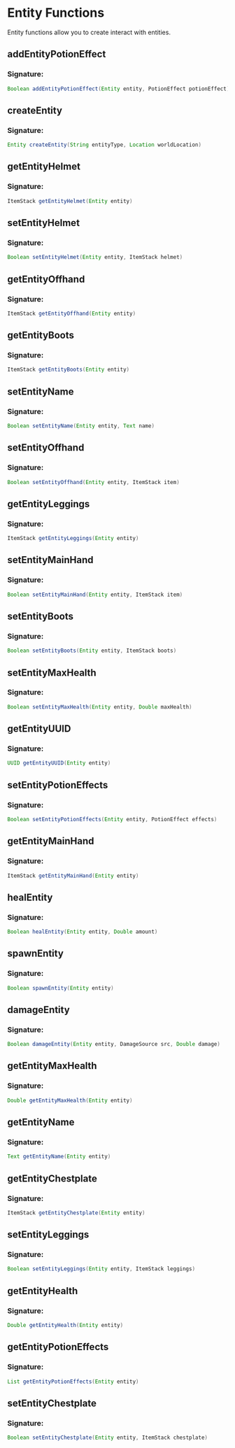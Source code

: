 # Entity Functions
 Entity functions allow you to create interact with entities.

## addEntityPotionEffect

### Signature:

```groovy
Boolean addEntityPotionEffect(Entity entity, PotionEffect potionEffect)
```

## createEntity

### Signature:

```groovy
Entity createEntity(String entityType, Location worldLocation)
```

## getEntityHelmet

### Signature:

```groovy
ItemStack getEntityHelmet(Entity entity)
```

## setEntityHelmet

### Signature:

```groovy
Boolean setEntityHelmet(Entity entity, ItemStack helmet)
```

## getEntityOffhand

### Signature:

```groovy
ItemStack getEntityOffhand(Entity entity)
```

## getEntityBoots

### Signature:

```groovy
ItemStack getEntityBoots(Entity entity)
```

## setEntityName

### Signature:

```groovy
Boolean setEntityName(Entity entity, Text name)
```

## setEntityOffhand

### Signature:

```groovy
Boolean setEntityOffhand(Entity entity, ItemStack item)
```

## getEntityLeggings

### Signature:

```groovy
ItemStack getEntityLeggings(Entity entity)
```

## setEntityMainHand

### Signature:

```groovy
Boolean setEntityMainHand(Entity entity, ItemStack item)
```

## setEntityBoots

### Signature:

```groovy
Boolean setEntityBoots(Entity entity, ItemStack boots)
```

## setEntityMaxHealth

### Signature:

```groovy
Boolean setEntityMaxHealth(Entity entity, Double maxHealth)
```

## getEntityUUID

### Signature:

```groovy
UUID getEntityUUID(Entity entity)
```

## setEntityPotionEffects

### Signature:

```groovy
Boolean setEntityPotionEffects(Entity entity, PotionEffect effects)
```

## getEntityMainHand

### Signature:

```groovy
ItemStack getEntityMainHand(Entity entity)
```

## healEntity

### Signature:

```groovy
Boolean healEntity(Entity entity, Double amount)
```

## spawnEntity

### Signature:

```groovy
Boolean spawnEntity(Entity entity)
```

## damageEntity

### Signature:

```groovy
Boolean damageEntity(Entity entity, DamageSource src, Double damage)
```

## getEntityMaxHealth

### Signature:

```groovy
Double getEntityMaxHealth(Entity entity)
```

## getEntityName

### Signature:

```groovy
Text getEntityName(Entity entity)
```

## getEntityChestplate

### Signature:

```groovy
ItemStack getEntityChestplate(Entity entity)
```

## setEntityLeggings

### Signature:

```groovy
Boolean setEntityLeggings(Entity entity, ItemStack leggings)
```

## getEntityHealth

### Signature:

```groovy
Double getEntityHealth(Entity entity)
```

## getEntityPotionEffects

### Signature:

```groovy
List getEntityPotionEffects(Entity entity)
```

## setEntityChestplate

### Signature:

```groovy
Boolean setEntityChestplate(Entity entity, ItemStack chestplate)
```

